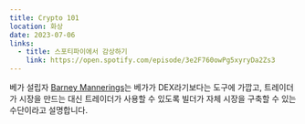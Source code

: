 ```yaml
---
title: Crypto 101
location: 화상
date: 2023-07-06
links:
  - title: 스포티파이에서 감상하기
    link: https://open.spotify.com/episode/3e2F760owPg5xyryDa2Zs3
---
```


베가 설립자 <a href="https://twitter.com/barnabee" target="_blank">Barney Mannerings</a>는 베가가 DEX라기보다는 도구에 가깝고, 트레이더가 시장을 만드는 대신 트레이더가 사용할 수 있도록 빌더가 자체 시장을 구축할 수 있는 수단이라고 설명합니다.
